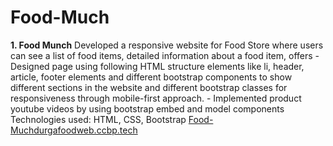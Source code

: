 # Food-Much
 **1. Food Munch**  Developed a responsive website for Food Store where users can see a list of food items, detailed information about a food item, offers  - Designed page using following HTML structure elements like li, header, article, footer elements and different bootstrap components to show different sections in the website and different bootstrap classes for responsiveness through mobile-first approach. - Implemented product youtube videos by using bootstrap embed and model components  Technologies used: HTML, CSS, Bootstrap
[Food-Muchdurgafoodweb.ccbp.tech](durgafoodweb.ccbp.tech)
